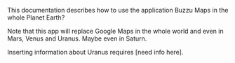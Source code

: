 This documentation describes how to use the application Buzzu Maps in the whole Planet Earth?

Note that this app will replace Google Maps in the whole world and even in Mars, Venus and Uranus. Maybe even in Saturn.

Inserting information about Uranus requires [need info here].
